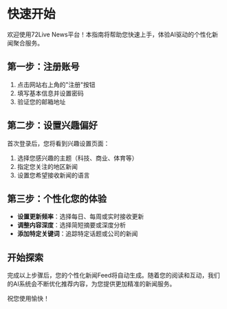 # 快速开始

欢迎使用72Live News平台！本指南将帮助您快速上手，体验AI驱动的个性化新闻聚合服务。

## 第一步：注册账号

1. 点击网站右上角的"注册"按钮
2. 填写基本信息并设置密码
3. 验证您的邮箱地址

## 第二步：设置兴趣偏好

首次登录后，您将看到兴趣设置页面：

1. 选择您感兴趣的主题（科技、商业、体育等）
2. 指定您关注的地区新闻
3. 设置您希望接收新闻的语言

## 第三步：个性化您的体验

- **设置更新频率**：选择每日、每周或实时接收更新
- **调整内容深度**：选择简短摘要或深度分析
- **添加特定关键词**：追踪特定话题或公司的新闻

## 开始探索

完成以上步骤后，您的个性化新闻Feed将自动生成。随着您的阅读和互动，我们的AI系统会不断优化推荐内容，为您提供更加精准的新闻服务。

祝您使用愉快！ 